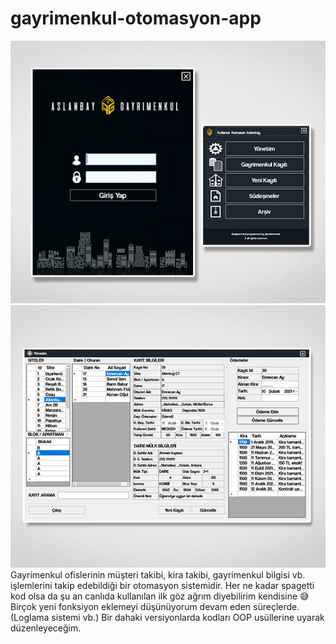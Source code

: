 # gayrimenkul-otomasyon-app
<div style="float: left"><img src="https://github.com/emrecanAy/gayrimenkul-otomasyon-app/blob/master/Arayüz1.jpg" /></div> 
<div style="float: right"><img src="https://github.com/emrecanAy/gayrimenkul-otomasyon-app/blob/master/Arayüz2.jpg" /></div> 


Gayrimenkul ofislerinin müşteri takibi, kira takibi, gayrimenkul bilgisi vb. işlemlerini takip edebildiği bir otomasyon sistemidir.
Her ne kadar spagetti kod olsa da şu an canlıda kullanılan ilk göz ağrım diyebilirim kendisine 😅
Birçok yeni fonksiyon eklemeyi düşünüyorum devam eden süreçlerde.(Loglama sistemi vb.)
Bir dahaki versiyonlarda kodları OOP usüllerine uyarak düzenleyeceğim.


